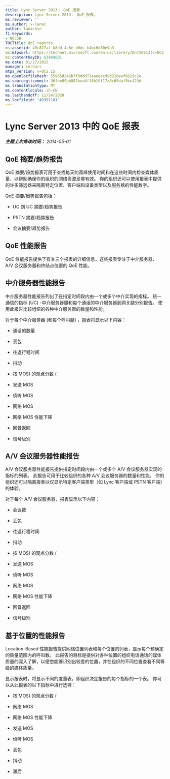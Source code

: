 ```yaml
---
title: Lync Server 2013： QoE 报表
description: Lync Server 2013： QoE 报表。
ms.reviewer: ''
ms.author: v-lanac
author: lanachin
f1.keywords:
- NOCSH
TOCTitle: QoE reports
ms:assetid: 49c827af-b8dd-4c6e-b0dc-b4bc6d60e9a3
ms:mtpsurl: https://technet.microsoft.com/en-us/library/Dn720913(v=OCS.15)
ms:contentKeyID: 63969601
ms.date: 01/27/2015
manager: serdars
mtps_version: v=OCS.15
ms.openlocfilehash: 55965d246b7f0ddd71eaeeec99d218eaf8819c2e
ms.sourcegitcommit: 36fee89bb887bea4f18b19f17a8c69daf5bc423d
ms.translationtype: MT
ms.contentlocale: zh-CN
ms.lasthandoff: 11/24/2020
ms.locfileid: "49392101"
---
```

# <a name="qoe-reports-in-lync-server-2013"></a>Lync Server 2013 中的 QoE 报表

<div data-xmlns="http://www.w3.org/1999/xhtml">

<div class="topic" data-xmlns="http://www.w3.org/1999/xhtml" data-msxsl="urn:schemas-microsoft-com:xslt" data-cs="https://msdn.microsoft.com/">

<div data-asp="https://msdn2.microsoft.com/asp">



</div>

<div id="mainSection">

<div id="mainBody">

<span> </span>

_**主题上次修改时间：** 2014-05-01_

<div>

## <a name="qoe-summarytrend-reports"></a>QoE 摘要/趋势报告

QoE 摘要/趋势报表可用于查找每天的高峰使用时间和在这些时间内检查媒体质量，以帮助确保你的组织的网络资源足够有效。 你的组织还可以使用报表中提供的许多筛选器来隔离特定位置、客户端和设备类型以及服务器的性能数字。

QoE 摘要/趋势报告包括：

  - UC 到 UC 摘要/趋势报告

  - PSTN 摘要/趋势报告

  - 会议摘要/趋势报告

</div>

<div>

## <a name="qoe-performance-reports"></a>QoE 性能报告

QoE 性能报告提供了有关三个报表的详细信息，这些报表专注于中介服务器、A/V 会议服务器和终结点位置的 QoE 性能。

</div>

<div>

## <a name="mediation-server-performance-report"></a>中介服务器性能报告

中介服务器性能报告列出了在指定时间段内由一个或多个中介实现的指标。 统一通信的指标 (UC) -中介服务器腿和每个通话的中介服务器到网关腿分别报告。 使用此报告比较组织的各种中介服务器的数量和性能。

对于每个中介服务器 (和每个呼叫腿) ，报表将显示以下内容：

  - 通话的数量

  - 丢包

  - 往返行程时间

  - 抖动

  - 按 MOS) 的观点分数 (

  - 发送 MOS

  - 侦听 MOS

  - 网络 MOS

  - 网络 MOS 性能下降

  - 回音返回

  - 信号级别

</div>

<div>

## <a name="av-conferencing-server-performance-report"></a>A/V 会议服务器性能报告

A/V 会议服务器性能报告提供指定时间段内由一个或多个 A/V 会议服务器实现的指标的列表。 此报告可用于比较组织的各种 A/V 会议服务器的数量和性能。 你的组织还可以隔离报表以仅显示特定客户端类型（如 Lync 客户端或 PSTN 客户端）的体验。

对于每个 A/V 会议服务器，报表显示以下内容：

  - 会议数

  - 丢包

  - 往返行程时间

  - 抖动

  - 按 MOS) 的观点分数 (

  - 发送 MOS

  - 侦听 MOS

  - 网络 MOS

  - 网络 MOS 性能下降

  - 回音返回

  - 信号级别

</div>

<div>

## <a name="location-based-performance-report"></a>基于位置的性能报告

Location-Based 性能报告提供网络位置列表和每个位置的列表，显示每个预确定的质量范围内的呼叫数。 此报告的目标是提供对各种位置的组织电话通话的媒体质量的深入了解，以便您能够识别出较差的位置，并在组织的不同位置查看不同等级的媒体质量。

显示报表时，将显示不同的度量表，即组织决定报告的每个指标的一个表。 你可以从此报表的以下指标中进行选择：

  - 按 MOS) 的观点分数 (

  - 网络 MOS

  - 网络 MOS 性能下降

  - 发送 MOS

  - 侦听 MOS

  - 丢包

  - 抖动

  - 滞后

</div>

</div>

<span> </span>

</div>

</div>

</div>

